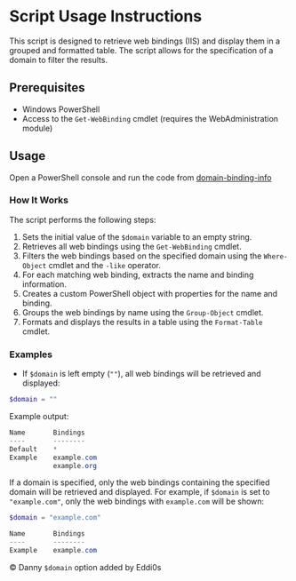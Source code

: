 # Script Usage Instructions

This script is designed to retrieve web bindings (IIS) and display them in a grouped and formatted table. The script allows for the specification of a domain to filter the results.

## Prerequisites

- Windows PowerShell
- Access to the `Get-WebBinding` cmdlet (requires the WebAdministration module)

## Usage

Open a PowerShell console and run the code from [domain-binding-info](domain-binding-info)

### How It Works

The script performs the following steps:

1. Sets the initial value of the `$domain` variable to an empty string.
2. Retrieves all web bindings using the `Get-WebBinding` cmdlet.
3. Filters the web bindings based on the specified domain using the `Where-Object` cmdlet and the `-like` operator.
4. For each matching web binding, extracts the name and binding information.
5. Creates a custom PowerShell object with properties for the name and binding.
6. Groups the web bindings by name using the `Group-Object` cmdlet.
7. Formats and displays the results in a table using the `Format-Table` cmdlet.

### Examples

- If `$domain` is left empty (`""`), all web bindings will be retrieved and displayed:

```powershell
$domain = ""
```
Example output:

```powershell
Name       Bindings
----       --------
Default    *
Example    example.com
           example.org
```

If a domain is specified, only the web bindings containing the specified domain will be retrieved and displayed. For example, if `$domain` is set to `"example.com"`, only the web bindings with `example.com` will be shown:

```powershell
$domain = "example.com"
```

```powershell
Name       Bindings
----       --------
Example    example.com
```

© Danny
`$domain` option added by Eddi0s
